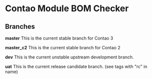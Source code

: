 Contao Module BOM Checker
=========================

## Branches

**master** This is the current stable branch for Contao 3

**master_c2** This is the current stable branch for Contao 2

**dev** This is the current unstable upstream development branch.

**uat** This is the current release candidate branch. (see tags with "rc" in name)


